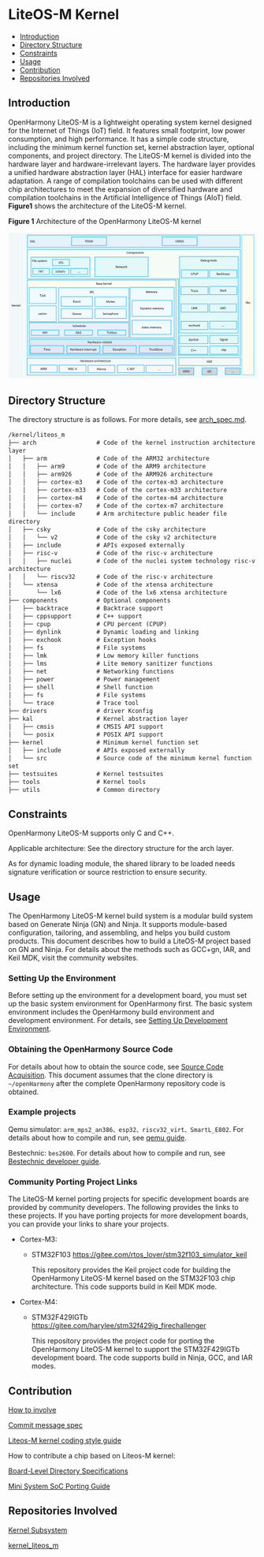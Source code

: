 # LiteOS-M Kernel<a name="EN-US_TOPIC_0000001096757661"></a>

-   [Introduction](#section11660541593)
-   [Directory Structure](#section161941989596)
-   [Constraints](#section119744591305)
-   [Usage](#section3732185231214)
-   [Contribution](#section1371123476307)
-   [Repositories Involved](#section1371113476307)

## Introduction<a name="section11660541593"></a>

OpenHarmony LiteOS-M is a lightweight operating system kernel designed for the Internet of Things (IoT) field. It features small footprint, low power consumption, and high performance. It has a simple code structure, including the minimum kernel function set, kernel abstraction layer, optional components, and project directory. The LiteOS-M kernel is divided into the hardware layer and hardware-irrelevant layers. The hardware layer provides a unified hardware abstraction layer (HAL) interface for easier hardware adaptation. A range of compilation toolchains can be used with different chip architectures to meet the expansion of diversified hardware and compilation toolchains in the Artificial Intelligence of Things (AIoT) field.
**Figure1** shows the architecture of the LiteOS-M kernel.

**Figure 1** Architecture of the OpenHarmony LiteOS-M kernel<a name="fig0865152210223"></a>

![](figures/architecture-of-openharmony-the-liteos-cortex-m-kernel.png "OpenHarmony-LiteOS-M Kernel Architecture")

## Directory Structure<a name="section161941989596"></a>

The directory structure is as follows. For more details, see [arch_spec.md](arch_spec.md).

```
/kernel/liteos_m
├── arch                 # Code of the kernel instruction architecture layer
│   ├── arm              # Code of the ARM32 architecture
│   │   ├── arm9         # Code of the ARM9 architecture
│   │   ├── arm926       # Code of the ARM926 architecture
│   │   ├── cortex-m3    # Code of the cortex-m3 architecture
│   │   ├── cortex-m33   # Code of the cortex-m33 architecture
│   │   ├── cortex-m4    # Code of the cortex-m4 architecture
│   │   ├── cortex-m7    # Code of the cortex-m7 architecture
│   │   └── include      # Arm architecture public header file directory
│   ├── csky             # Code of the csky architecture
│   │   └── v2           # Code of the csky v2 architecture
│   ├── include          # APIs exposed externally
│   ├── risc-v           # Code of the risc-v architecture
│   │   ├── nuclei       # Code of the nuclei system technology risc-v architecture
│   │   └── riscv32      # Code of the risc-v architecture
│   └── xtensa           # Code of the xtensa architecture
│       └── lx6          # Code of the lx6 xtensa architecture
├── components           # Optional components
│   ├── backtrace        # Backtrace support
│   ├── cppsupport       # C++ support
│   ├── cpup             # CPU percent (CPUP)
│   ├── dynlink          # Dynamic loading and linking
│   ├── exchook          # Exception hooks
│   ├── fs               # File systems
│   ├── lmk              # Low memory killer functions
│   ├── lms              # Lite memory sanitizer functions
│   ├── net              # Networking functions
│   ├── power            # Power management
│   ├── shell            # Shell function
│   ├── fs               # File systems
│   └── trace            # Trace tool
├── drivers              # driver Kconfig
├── kal                  # Kernel abstraction layer
│   ├── cmsis            # CMSIS API support
│   └── posix            # POSIX API support
├── kernel               # Minimum kernel function set
│   ├── include          # APIs exposed externally
│   └── src              # Source code of the minimum kernel function set
├── testsuites           # Kernel testsuites
├── tools                # Kernel tools
├── utils                # Common directory
```

## Constraints<a name="section119744591305"></a>

OpenHarmony LiteOS-M supports only C and C++.

Applicable architecture: See the directory structure for the arch layer.

As for dynamic loading module, the shared library to be loaded needs signature verification or source restriction to ensure security.

## Usage<a name="section3732185231214"></a>

The OpenHarmony LiteOS-M kernel build system is a modular build system based on Generate Ninja (GN) and Ninja. It supports module-based configuration, tailoring, and assembling, and helps you build custom products. This document describes how to build a LiteOS-M project based on GN and Ninja. For details about the methods such as GCC+gn, IAR, and Keil MDK, visit the community websites.

### Setting Up the Environment

Before setting up the environment for a development board, you must set up the basic system environment for OpenHarmony first. The basic system environment includes the OpenHarmony build environment and development environment. For details, see [Setting Up Development Environment](https://gitee.com/openharmony/docs/blob/HEAD/en/device-dev/quick-start/quickstart-lite-env-setup.md).

### Obtaining the OpenHarmony Source Code

For details about how to obtain the source code, see [Source Code Acquisition](https://gitee.com/openharmony/docs/blob/HEAD/en/device-dev/get-code/sourcecode-acquire.md). This document assumes that the clone directory is `~/openHarmony` after the complete OpenHarmony repository code is obtained.

### Example projects

Qemu simulator: `arm_mps2_an386、esp32、riscv32_virt、SmartL_E802`. For details about how to compile and run, see [qemu guide](https://gitee.com/openharmony/device_qemu).

Bestechnic: `bes2600`. For details about how to compile and run, see [Bestechnic developer guide](https://gitee.com/openharmony/device_soc_bestechnic).

### Community Porting Project Links

The LiteOS-M kernel porting projects for specific development boards are provided by community developers. The following provides the links to these projects. If you have porting projects for more development boards, you can provide your links to share your projects.

-   Cortex-M3:

    - STM32F103 https://gitee.com/rtos_lover/stm32f103_simulator_keil

        This repository provides the Keil project code for building the OpenHarmony LiteOS-M kernel based on the STM32F103 chip architecture. This code supports build in Keil MDK mode.

-   Cortex-M4:

    - STM32F429IGTb https://gitee.com/harylee/stm32f429ig_firechallenger

        This repository provides the project code for porting the OpenHarmony LiteOS-M kernel to support the STM32F429IGTb development board. The code supports build in Ninja, GCC, and IAR modes.

## Contribution<a name="section1371123476307"></a>

[How to involve](https://gitee.com/openharmony/docs/blob/HEAD/en/contribute/contribution.md)

[Commit message spec](https://gitee.com/openharmony/kernel_liteos_m/wikis/Commit%20message%E8%A7%84%E8%8C%83)

[Liteos-M kernel coding style guide](https://gitee.com/openharmony/kernel_liteos_m/wikis/OpenHarmony%E8%BD%BB%E5%86%85%E6%A0%B8%E7%BC%96%E7%A0%81%E8%A7%84%E8%8C%83)

How to contribute a chip based on Liteos-M kernel:

[ Board-Level Directory Specifications](https://gitee.com/openharmony/docs/blob/HEAD/en/device-dev/porting/porting-chip-board-overview.md)

[Mini System SoC Porting Guide](https://gitee.com/openharmony/docs/blob/HEAD/en/device-dev/porting/porting-minichip.md)

## Repositories Involved<a name="section1371113476307"></a>

[Kernel Subsystem](https://gitee.com/openharmony/docs/blob/HEAD/en/readme/kernel-subsystem.md)

[kernel\_liteos\_m](https://gitee.com/openharmony/kernel_liteos_m/blob/master/README.md)
